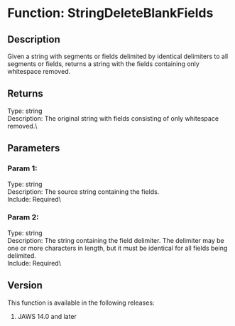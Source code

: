 # Function: StringDeleteBlankFields

## Description

Given a string with segments or fields delimited by identical delimiters
to all segments or fields, returns a string with the fields containing
only whitespace removed.

## Returns

Type: string\
Description: The original string with fields consisting of only
whitespace removed.\

## Parameters

### Param 1:

Type: string\
Description: The source string containing the fields.\
Include: Required\

### Param 2:

Type: string\
Description: The string containing the field delimiter. The delimiter
may be one or more characters in length, but it must be identical for
all fields being delimited.\
Include: Required\

## Version

This function is available in the following releases:

1.  JAWS 14.0 and later
